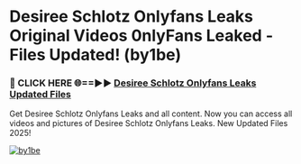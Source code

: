 # Desiree Schlotz Onlyfans Leaks Original Videos 0nlyFans Leaked - Files Updated! (by1be)

<h3>🔴 CLICK HERE 🌐==►► <a href="https://tinyurl.com/4seja8ks" rel="nofollow">Desiree Schlotz Onlyfans Leaks Updated Files</a></h3>

Get Desiree Schlotz Onlyfans Leaks and all content. Now you can access all videos and pictures of Desiree Schlotz Onlyfans Leaks. New Updated Files 2025!

[![by1be](https://i.imgur.com/EWjZXRe.gif)](https://tinyurl.com/4seja8ks)
